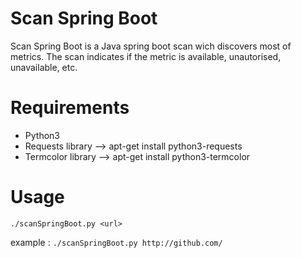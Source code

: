 # Scan Spring Boot

Scan Spring Boot is a Java spring boot scan wich discovers most of metrics. The scan indicates if the metric is available, unautorised, unavailable, etc. 

# Requirements
 
 * Python3
 * Requests library   --> apt-get install python3-requests
 * Termcolor library  --> apt-get install python3-termcolor
 
# Usage

```./scanSpringBoot.py <url> ```

 example :  ```./scanSpringBoot.py http://github.com/```
 
